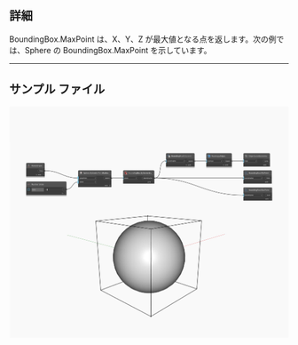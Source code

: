 ## 詳細
BoundingBox.MaxPoint は、X、Y、Z が最大値となる点を返します。次の例では、Sphere の BoundingBox.MaxPoint を示しています。
___
## サンプル ファイル

![MaxPoint](./Autodesk.DesignScript.Geometry.BoundingBox.MaxPoint_img.jpg)

